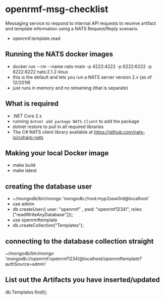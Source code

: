 # openrmf-msg-checklist
Messaging service to respond to internal API requests to receive artifact and template information using a NATS Request/Reply scenario.
* openrmf.template.read

## Running the NATS docker images
* docker run --rm --name nats-main -p 4222:4222 -p 6222:6222 -p 8222:8222 nats:2.1.2-linux
* this is the default and lets you run a NATS server version 2.x (as of 12/2019)
* just runs in memory and no streaming (that is separate)

## What is required
* .NET Core 2.x
* running `dotnet add package NATS.Client` to add the package
* dotnet restore to pull in all required libraries
* The C# NATS client library available at https://github.com/nats-io/csharp-nats

## Making your local Docker image
* make build
* make latest

## creating the database user
* ~/mongodb/bin/mongo 'mongodb://root:myp2ssw0rd@localhost'
* use admin
* db.createUser({ user: "openrmf" , pwd: "openrmf1234!", roles: ["readWriteAnyDatabase"]});
* use openrmftemplate
* db.createCollection("Templates");

## connecting to the database collection straight
~/mongodb/bin/mongo 'mongodb://openrmf:openrmf1234!@localhost/openrmftemplate?authSource=admin'

## List out the Artifacts you have inserted/updated
db.Templates.find();